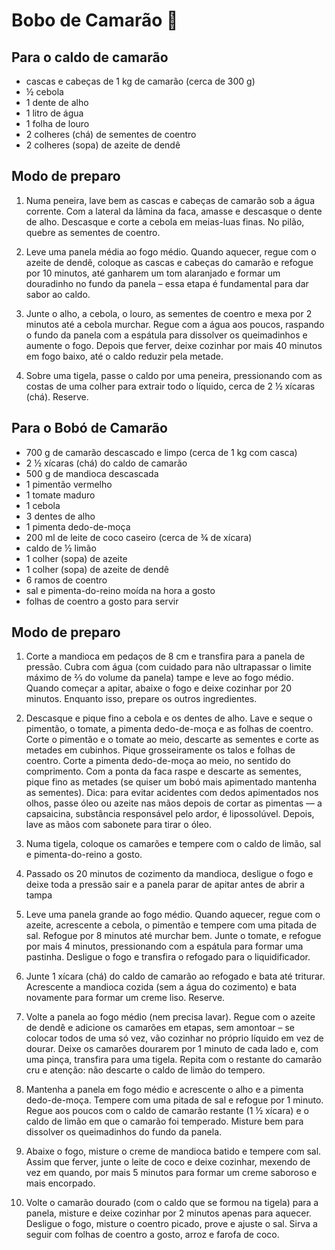 # Bobo de Camarão 🦐

## Para o caldo de camarão

- cascas e cabeças de 1 kg de camarão (cerca de 300 g)
- ½ cebola
- 1 dente de alho
- 1 litro de água
- 1 folha de louro
- 2 colheres (chá) de sementes de coentro
- 2 colheres (sopa) de azeite de dendê

## Modo de preparo

1. Numa peneira, lave bem as cascas e cabeças de camarão sob a água corrente. Com a lateral da lâmina da faca, amasse e descasque o dente de alho. Descasque e corte a cebola em meias-luas finas. No pilão, quebre as sementes de coentro.

2. Leve uma panela média ao fogo médio. Quando aquecer, regue com o azeite de dendê, coloque as cascas e cabeças do camarão e refogue por 10 minutos, até ganharem um tom alaranjado e formar um douradinho no fundo da panela – essa etapa é fundamental para dar sabor ao caldo.

3. Junte o alho, a cebola, o louro, as sementes de coentro e mexa por 2 minutos até a cebola murchar. Regue com a água aos poucos, raspando o fundo da panela com a espátula para dissolver os queimadinhos e aumente o fogo. Depois que ferver, deixe cozinhar por mais 40 minutos em fogo baixo, até o caldo reduzir pela metade.

4. Sobre uma tigela, passe o caldo por uma peneira, pressionando com as costas de uma colher para extrair todo o líquido, cerca de 2 ½ xícaras (chá). Reserve.

## Para o Bobó de Camarão 

- 700 g de camarão descascado e limpo (cerca de 1 kg com casca)
- 2 ½ xícaras (chá) do caldo de camarão
- 500 g de mandioca descascada
- 1 pimentão vermelho
- 1 tomate maduro
- 1 cebola
- 3 dentes de alho
- 1 pimenta dedo-de-moça
- 200 ml de leite de coco caseiro (cerca de ¾ de xícara)
- caldo de ½ limão
- 1 colher (sopa) de azeite
- 1 colher (sopa) de azeite de dendê
- 6 ramos de coentro
- sal e pimenta-do-reino moída na hora a gosto
- folhas de coentro a gosto para servir
 
## Modo de preparo

1. Corte a mandioca em pedaços de 8 cm e transfira para a panela de pressão. Cubra com água (com cuidado para não ultrapassar o limite máximo de ⅔ do volume da panela) tampe e leve ao fogo médio. Quando começar a apitar, abaixe o fogo e deixe cozinhar por 20 minutos. Enquanto isso, prepare os outros ingredientes.

2. Descasque e pique fino a cebola e os dentes de alho. Lave e seque o pimentão, o tomate, a pimenta dedo-de-moça e as folhas de coentro. Corte o pimentão e o tomate ao meio, descarte as sementes e corte as metades em cubinhos. Pique grosseiramente os talos e folhas de coentro. Corte a pimenta dedo-de-moça ao meio, no sentido do comprimento. Com a ponta da faca raspe e descarte as sementes, pique fino as metades (se quiser um bobó mais apimentado mantenha as sementes). Dica: para evitar acidentes com dedos apimentados nos olhos, passe óleo ou azeite nas mãos depois de cortar as pimentas — a capsaicina, substância responsável pelo ardor, é lipossolúvel. Depois, lave as mãos com sabonete para tirar o óleo.

3. Numa tigela, coloque os camarões e tempere com o caldo de limão, sal e pimenta-do-reino a gosto.

4. Passado os 20 minutos de cozimento da mandioca, desligue o fogo e deixe toda a pressão sair e a panela parar de apitar antes de abrir a tampa

5. Leve uma panela grande ao fogo médio. Quando aquecer, regue com o azeite, acrescente a cebola, o pimentão e tempere com uma pitada de sal. Refogue por 8 minutos até murchar bem. Junte o tomate, e refogue por mais 4 minutos, pressionando com a espátula para formar uma pastinha. Desligue o fogo e transfira o refogado para o liquidificador.

6. Junte 1 xícara (chá) do caldo de camarão ao refogado e bata até triturar. Acrescente a mandioca cozida (sem a água do cozimento) e bata novamente para formar um creme liso. Reserve.

7. Volte a panela ao fogo médio (nem precisa lavar). Regue com o azeite de dendê e adicione os camarões em etapas, sem amontoar – se colocar todos de uma só vez, vão cozinhar no próprio líquido em vez de dourar. Deixe os camarões dourarem por 1 minuto de cada lado e, com uma pinça, transfira para uma tigela. Repita com o restante do camarão cru e atenção: não descarte o caldo de limão do tempero.

8. Mantenha a panela em fogo médio e acrescente o alho e a pimenta dedo-de-moça. Tempere com uma pitada de sal e refogue por 1 minuto. Regue aos poucos com o caldo de camarão restante (1 ½ xícara) e o caldo de limão em que o camarão foi temperado. Misture bem para dissolver os queimadinhos do fundo da panela.

9. Abaixe o fogo, misture o creme de mandioca batido e tempere com sal. Assim que ferver, junte o leite de coco e deixe cozinhar, mexendo de vez em quando, por mais 5 minutos para formar um creme saboroso e mais encorpado.

10. Volte o camarão dourado (com o caldo que se formou na tigela) para a panela, misture e deixe cozinhar por 2 minutos apenas para aquecer. Desligue o fogo, misture o coentro picado, prove e ajuste o sal. Sirva a seguir com folhas de coentro a gosto, arroz e farofa de coco.


